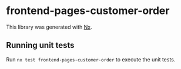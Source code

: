 # frontend-pages-customer-order

This library was generated with [Nx](https://nx.dev).

## Running unit tests

Run `nx test frontend-pages-customer-order` to execute the unit tests.
